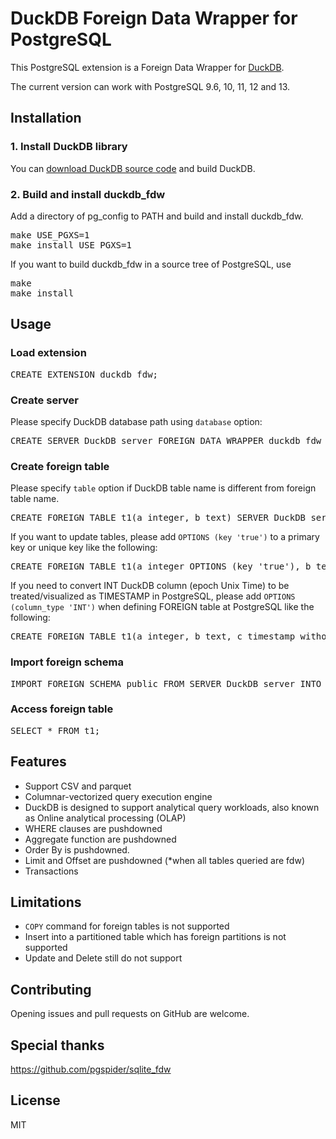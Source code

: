 # DuckDB Foreign Data Wrapper for PostgreSQL
This PostgreSQL extension is a Foreign Data Wrapper for [DuckDB][1].

The current version can work with PostgreSQL 9.6, 10, 11, 12 and 13.


## Installation
### 1. Install DuckDB library


You can  [download DuckDB source code][2] and build DuckDB.

### 2. Build and install duckdb_fdw

Add a directory of pg_config to PATH and build and install duckdb_fdw.
<pre>
make USE_PGXS=1
make install USE_PGXS=1
</pre>

If you want to build duckdb_fdw in a source tree of PostgreSQL, use
<pre>
make
make install
</pre>

## Usage
### Load extension
<pre>
CREATE EXTENSION duckdb_fdw;
</pre>

### Create server
Please specify DuckDB database path using `database` option:
<pre>
CREATE SERVER DuckDB_server FOREIGN DATA WRAPPER duckdb_fdw OPTIONS (database '/tmp/test.db');
</pre>


### Create foreign table
Please specify `table` option if DuckDB table name is different from foreign table name.
<pre>
CREATE FOREIGN TABLE t1(a integer, b text) SERVER DuckDB_server OPTIONS (table 't1_DuckDB');
</pre>

If you want to update tables, please add `OPTIONS (key 'true')` to a primary key or unique key like the following:
<pre>
CREATE FOREIGN TABLE t1(a integer OPTIONS (key 'true'), b text) SERVER DuckDB_server OPTIONS (table 't1_DuckDB');
</pre>

If you need to convert INT DuckDB column (epoch Unix Time) to be treated/visualized as TIMESTAMP in PostgreSQL, please add `OPTIONS (column_type 'INT')` when
defining FOREIGN table at PostgreSQL like the following:
<pre>
CREATE FOREIGN TABLE t1(a integer, b text, c timestamp without time zone OPTIONS (column_type 'INT')) SERVER DuckDB_server OPTIONS (table 't1_DuckDB');
</pre>
### Import foreign schema
<pre>
IMPORT FOREIGN SCHEMA public FROM SERVER DuckDB_server INTO public;
</pre>

### Access foreign table
<pre>
SELECT * FROM t1;
</pre>

## Features
- Support CSV and parquet
- Columnar-vectorized query execution engine
- DuckDB is designed to support analytical query workloads, also known as Online analytical processing (OLAP)
- WHERE clauses are pushdowned  
- Aggregate function are pushdowned
- Order By is pushdowned.
- Limit and Offset are pushdowned (*when all tables queried are fdw)
- Transactions  

## Limitations
- `COPY` command for foreign tables is not supported
- Insert into a partitioned table which has foreign partitions is not supported
- Update and Delete still do not support
## Contributing
Opening issues and pull requests on GitHub are welcome.


## Special thanks
https://github.com/pgspider/sqlite_fdw

## License
MIT

[1]: https://www.DuckDB.org/index.html
[2]: https://duckdb.org/docs/installation/